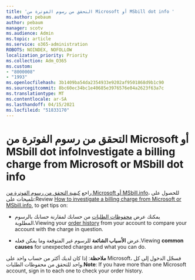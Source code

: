```yaml
---
title: 'التحقق من رسوم الفوترة من Microsoft أو MSbill dot info '
ms.author: pebaum
author: pebaum
manager: scotv
ms.audience: Admin
ms.topic: article
ms.service: o365-administration
ROBOTS: NOINDEX, NOFOLLOW
localization_priority: Priority
ms.collection: Adm_O365
ms.custom:
- "8000008"
- "1993"
ms.openlocfilehash: 3b1409ba54da2354933e9202af9501868d9b1c90
ms.sourcegitcommit: 8bc60ec34bc1e40685e3976576e04a2623f63a7c
ms.translationtype: MT
ms.contentlocale: ar-SA
ms.lasthandoff: 04/15/2021
ms.locfileid: "51833170"
---
```

# <a name="investigate-a-billing-charge-from-microsoft-or-msbill-dot-info"></a><span data-ttu-id="18817-102">التحقق من رسوم الفوترة من Microsoft أو MSbill dot info</span><span class="sxs-lookup"><span data-stu-id="18817-102">Investigate a billing charge from Microsoft or MSbill dot info</span></span>

<span data-ttu-id="18817-103">راجع [كيفية التحقق من رسوم الفوترة من Microsoft أو MSbill.info](https://support.microsoft.com/help/10623/microsoft-account-investigate-billing-charge)، للحصول على تلميحات على:</span><span class="sxs-lookup"><span data-stu-id="18817-103">Review [How to investigate a billing charge from Microsoft or MSbill.info](https://support.microsoft.com/help/10623/microsoft-account-investigate-billing-charge), to get tips on:</span></span> 

- <span data-ttu-id="18817-104">يمكنك عرض [محفوظات الطلبات](https://account.microsoft.com/billing/orders/) من حسابك لمقارنة حسابك بالرسوم المطلوبة.</span><span class="sxs-lookup"><span data-stu-id="18817-104">Viewing your [order history](https://account.microsoft.com/billing/orders/) from your account to compare your account with the charge in question.</span></span>

- <span data-ttu-id="18817-105">عرض **الأسباب الشائعة** للرسوم غير المتوقعة وما يمكن فعله.</span><span class="sxs-lookup"><span data-stu-id="18817-105">Viewing **common causes** for unexpected charges and what you can do.</span></span>

<span data-ttu-id="18817-106">**ملاحظة**: إذا كان لديك أكثر من حساب واحد على Microsoft، فسجّل الدخول إلى كل واحد للتحقق من محفوظات الطلبات.</span><span class="sxs-lookup"><span data-stu-id="18817-106">**Note**: If you have more than one Microsoft account, sign in to each one to check your order history.</span></span>
